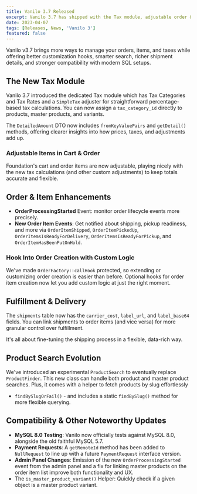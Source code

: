 ```yaml
---
title: Vanilo 3.7 Released
excerpt: Vanilo 3.7 has shipped with the Tax module, adjustable order & cart items, a series of new domain events, and the fresh `ProductSearch` class. See what's new.
date: 2023-04-07
tags: [Releases, News, 'Vanilo 3']
featured: false
---
```


Vanilo v3.7 brings more ways to manage your orders, items, and taxes while offering better customization hooks,
smarter search, richer shipment details, and stronger compatibility with modern SQL setups.

## The New Tax Module

Vanilo 3.7 introduced the dedicated Tax module which has Tax Categories and Tax Rates and a `SimpleTax` adjuster for
straightforward percentage-based tax calculations. You can now assign a `tax_category_id` directly to products,
master products, and variants.

The `DetailedAmount` DTO now includes `fromKeyValuePairs` and `getDetail()` methods, offering clearer insights into how
prices, taxes, and adjustments add up.

### Adjustable Items in Cart & Order

Foundation's cart and order items are now adjustable, playing nicely with the new tax calculations
(and other custom adjustments) to keep totals accurate and flexible.

## Order & Item Enhancements

- **OrderProcessingStarted** Event: monitor order lifecycle events more precisely.
- **New Order Item Events**: Get notified about shipping, pickup readiness, and more via `OrderItemShipped`, `OrderItemPickedUp`, `OrderItemsIsReadyForDelivery`, `OrderItemsIsReadyForPickup`, and `OrderItemHasBeenPutOnHold`.

### Hook Into Order Creation with Custom Logic

We've made `OrderFactory::callHook` protected, so extending or customizing order creation is easier than before.
Optional hooks for order item creation now let you add custom logic at just the right moment.

## Fulfillment & Delivery

The `shipments` table now has the `carrier_cost`, `label_url`, and `label_base64` fields. You can link shipments to
order items (and vice versa) for more granular control over fulfillment.

It's all about fine-tuning the shipping process in a flexible, data-rich way.

## Product Search Evolution

We've introduced an experimental `ProductSearch` to eventually replace `ProductFinder`. This new class can handle both
product and master product searches. Plus, it comes with a helper to fetch products by slug effortlessly
- `findBySlugOrFail()` - and includes a static `findBySlug()` method for more flexible querying.

## Compatibility & Other Noteworthy Updates

- **MySQL 8.0 Testing**: Vanilo now officially tests against MySQL 8.0, alongside the old faithful MySQL 5.7.
- **Payment Requests**: A `getRemoteId` method has been added to `NullRequest` to line up with a future `PaymentRequest` interface version.
- **Admin Panel Changes**: Emission of the new `OrderProcessingStarted` event from the admin panel and a fix for linking master products on the order item list improve both functionality and UX.
- The `is_master_product_variant()` Helper: Quickly check if a given object is a master product variant.
